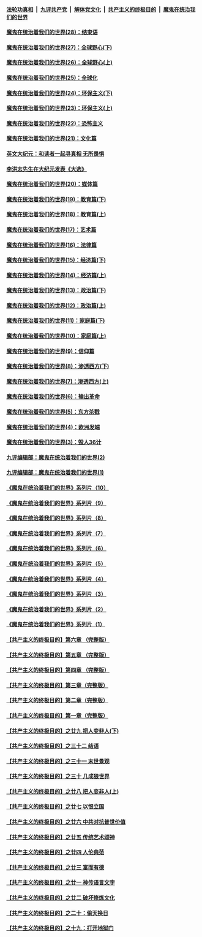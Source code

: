 

####  [法轮功真相](../../../../basic/blob/master/README.md?t=04092032) &nbsp;|&nbsp; [九评共产党](../../../../9ping.md/blob/master/README.md?t=04092032) &nbsp;|&nbsp; [解体党文化](../../../../jtdwh.md/blob/master/README.md?t=04092032)  &nbsp;|&nbsp; [共产主义的终极目的](../../../../gczydzjmd.md/blob/master/README.md?t=04092032) &nbsp;|&nbsp; [魔鬼在统治我们的世界](../../../../mgztzwmdsj.md/blob/master/README.md?t=04092032) 

#### [魔鬼在统治着我们的世界(28)：结束语](../pages/nsc422/n10936246.md?t=04092032) 

#### [魔鬼在统治着我们的世界(27)：全球野心(下)](../pages/nsc422/n10928319.md?t=04092032) 

#### [魔鬼在统治着我们的世界(26)：全球野心(上)](../pages/nsc422/n10900318.md?t=04092032) 

#### [魔鬼在统治着我们的世界(25)：全球化](../pages/nsc422/n10788205.md?t=04092032) 

#### [魔鬼在统治着我们的世界(24)：环保主义(下)](../pages/nsc422/n10695307.md?t=04092032) 

#### [魔鬼在统治着我们的世界(23)：环保主义(上)](../pages/nsc422/n10688613.md?t=04092032) 

#### [魔鬼在统治着我们的世界(22)：恐怖主义](../pages/nsc422/n10614727.md?t=04092032) 

#### [魔鬼在统治着我们的世界(21)：文化篇](../pages/nsc422/n10597706.md?t=04092032) 

#### [英文大纪元：和读者一起寻真相 无所畏惧](../pages/nsc422/n12542027.md?t=04092032) 

#### [李洪志先生在大纪元发表《大选》](../pages/nsc422/n12534746.md?t=04092032) 

#### [魔鬼在统治着我们的世界(20)：媒体篇](../pages/nsc422/n10586579.md?t=04092032) 

#### [魔鬼在统治着我们的世界(19)：教育篇(下)](../pages/nsc422/n10564808.md?t=04092032) 

#### [魔鬼在统治着我们的世界(18)：教育篇(上)](../pages/nsc422/n10526970.md?t=04092032) 

#### [魔鬼在统治着我们的世界(17)：艺术篇](../pages/nsc422/n10499093.md?t=04092032) 

#### [魔鬼在统治着我们的世界(16)：法律篇](../pages/nsc422/n10485969.md?t=04092032) 

#### [魔鬼在统治着我们的世界(15)：经济篇(下)](../pages/nsc422/n10469975.md?t=04092032) 

#### [魔鬼在统治着我们的世界(14)：经济篇(上)](../pages/nsc422/n10457370.md?t=04092032) 

#### [魔鬼在统治着我们的世界(13)：政治篇(下)](../pages/nsc422/n10448270.md?t=04092032) 

#### [魔鬼在统治着我们的世界(12)：政治篇(上)](../pages/nsc422/n10444576.md?t=04092032) 

#### [魔鬼在统治着我们的世界(11)：家庭篇(下)](../pages/nsc422/n10440961.md?t=04092032) 

#### [魔鬼在统治着我们的世界(10)：家庭篇(上)](../pages/nsc422/n10435448.md?t=04092032) 

#### [魔鬼在统治着我们的世界(9)：信仰篇](../pages/nsc422/n10432159.md?t=04092032) 

#### [魔鬼在统治着我们的世界(8)：渗透西方(下)](../pages/nsc422/n10429603.md?t=04092032) 

#### [魔鬼在统治着我们的世界(7)：渗透西方(上)](../pages/nsc422/n10426013.md?t=04092032) 

#### [魔鬼在统治着我们的世界(6)：输出革命](../pages/nsc422/n10421536.md?t=04092032) 

#### [魔鬼在统治着我们的世界(5)：东方杀戮](../pages/nsc422/n10417707.md?t=04092032) 

#### [魔鬼在统治着我们的世界(4)：欧洲发端](../pages/nsc422/n10414890.md?t=04092032) 

#### [魔鬼在统治着我们的世界(3)：毁人36计](../pages/nsc422/n10411583.md?t=04092032) 

#### [九评编辑部：魔鬼在统治着我们的世界(2)](../pages/nsc422/n10410036.md?t=04092032) 

#### [九评编辑部：魔鬼在统治着我们的世界(1)](../pages/nsc422/n10406825.md?t=04092032) 

#### [《魔鬼在统治着我们的世界》系列片（10）](../pages/nsc422/n12292670.md?t=04092032) 

#### [《魔鬼在统治着我们的世界》系列片（9）](../pages/nsc422/n12290859.md?t=04092032) 

#### [《魔鬼在统治着我们的世界》系列片（8）](../pages/nsc422/n12287445.md?t=04092032) 

#### [《魔鬼在统治着我们的世界》系列片（7）](../pages/nsc422/n12283425.md?t=04092032) 

#### [《魔鬼在统治着我们的世界》系列片（6）](../pages/nsc422/n12282314.md?t=04092032) 

#### [《魔鬼在统治着我们的世界》系列片（5）](../pages/nsc422/n12281419.md?t=04092032) 

#### [《魔鬼在统治着我们的世界》系列片（4）](../pages/nsc422/n12274024.md?t=04092032) 

#### [《魔鬼在统治着我们的世界》系列片（3）](../pages/nsc422/n12271322.md?t=04092032) 

#### [《魔鬼在统治着我们的世界》系列片（2）](../pages/nsc422/n12269049.md?t=04092032) 

#### [《魔鬼在统治着我们的世界》系列片（1）](../pages/nsc422/n12267575.md?t=04092032) 

#### [【共产主义的终极目的】第六章 （完整版）](../pages/nsc422/n11428913.md?t=04092032) 

#### [【共产主义的终极目的】第五章 （完整版）](../pages/nsc422/n11428912.md?t=04092032) 

#### [【共产主义的终极目的】第四章 （完整版）](../pages/nsc422/n11428907.md?t=04092032) 

#### [【共产主义的终极目的】第三章（完整版）](../pages/nsc422/n11428848.md?t=04092032) 

#### [【共产主义的终极目的】第二章（完整版）](../pages/nsc422/n11428831.md?t=04092032) 

#### [【共产主义的终极目的】第一章（完整版）](../pages/nsc422/n11417651.md?t=04092032) 

#### [【共产主义的终极目的】之廿九 把人变非人(下)](../pages/nsc422/n11344140.md?t=04092032) 

#### [【共产主义的终极目的】之三十二 结语](../pages/nsc422/n11360535.md?t=04092032) 

#### [【共产主义的终极目的】之三十一 末世景观](../pages/nsc422/n11351129.md?t=04092032) 

#### [【共产主义的终极目的】之三十 几成狼世界](../pages/nsc422/n11348280.md?t=04092032) 

#### [【共产主义的终极目的】之廿八 把人变非人(上)](../pages/nsc422/n11340492.md?t=04092032) 

#### [【共产主义的终极目的】之廿七 以恨立国](../pages/nsc422/n11336944.md?t=04092032) 

#### [【共产主义的终极目的】之廿六 中共对抗普世价值](../pages/nsc422/n11324785.md?t=04092032) 

#### [【共产主义的终极目的】之廿五 传统艺术颂神](../pages/nsc422/n11296396.md?t=04092032) 

#### [【共产主义的终极目的】之廿四 人伦典范](../pages/nsc422/n11296397.md?t=04092032) 

#### [【共产主义的终极目的】之廿三 富而有德](../pages/nsc422/n11283598.md?t=04092032) 

#### [【共产主义的终极目的】之廿一 神传语言文字](../pages/nsc422/n11263265.md?t=04092032) 

#### [【共产主义的终极目的】之廿二 破坏修炼文化](../pages/nsc422/n11245728.md?t=04092032) 

#### [【共产主义的终极目的】之二十：偷天换日](../pages/nsc422/n11238846.md?t=04092032) 

#### [【共产主义的终极目的】之十九：打开地狱门](../pages/nsc422/n11206376.md?t=04092032) 

